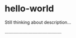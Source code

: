 # hello-world
Still thinking about description...





.............................................
